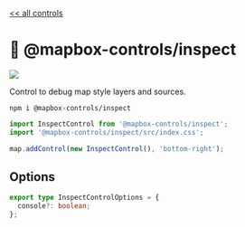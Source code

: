 [<< all controls](/README.md)

# 🐞 @mapbox-controls/inspect

![](https://github.com/korywka/mapbox-controls/assets/988471/51eaee3e-1f4d-4e9a-b177-fd36f8c5ece1)

Control to debug map style layers and sources.

```
npm i @mapbox-controls/inspect
```

```js
import InspectControl from '@mapbox-controls/inspect';
import '@mapbox-controls/inspect/src/index.css';

map.addControl(new InspectControl(), 'bottom-right');
```

## Options

```ts
export type InspectControlOptions = {
  console?: boolean;
};
```
